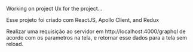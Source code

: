 Working on project Ux for the project...

Esse projeto foi criado com ReactJS, Apollo Client, and Redux

Realizar uma requisição ao servidor em http://localhost:4000/graphql de acordo com os parametros na tela, e retornar esse dados para a tela sem reload.


